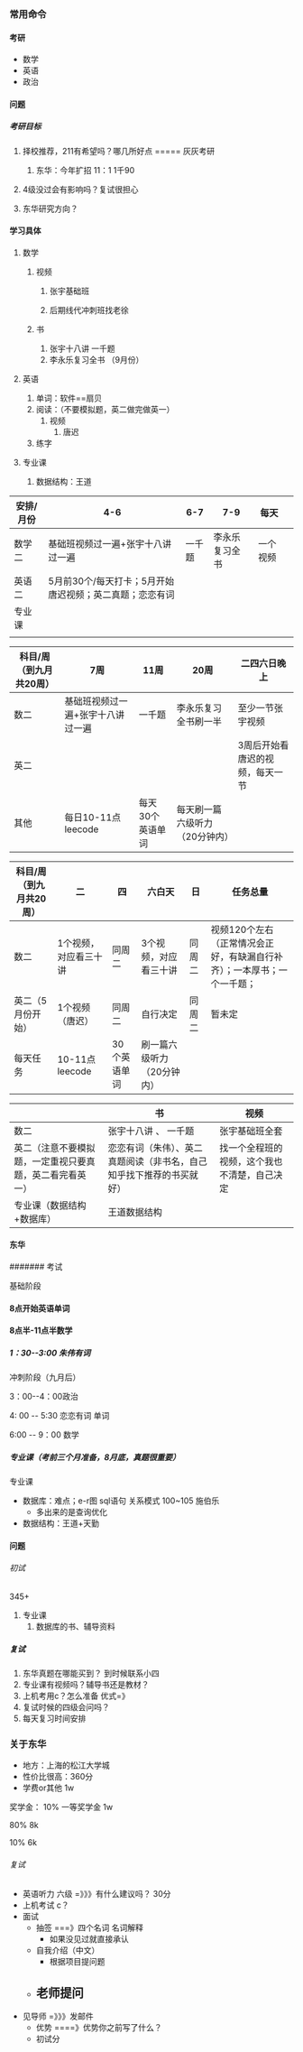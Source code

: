 ### 常用命令





####  考研

- 数学
- 英语
- 政治



#### 问题

##### 考研目标

1. 择校推荐，211有希望吗？哪几所好点  =====  灰灰考研

   1. 东华：今年扩招   11：1     1千90

      

2. 4级没过会有影响吗？复试很担心

3. 东华研究方向？

#### 学习具体

1. 数学

   1. 视频

      1. 张宇基础班 

      2. 后期线代冲刺班找老徐

   2. 书

      1. 张宇十八讲   一千题
      2. 李永乐复习全书   （9月份）

2. 英语

   1. 单词：软件==扇贝
   2. 阅读：（不要模拟题，英二做完做英一）
      1. 视频
         1. 唐迟  
   3. 练字

3. 专业课
   1. 数据结构：王道

| 安排/月份 | 4-6                                                     | 6-7    | 7-9            | 每天     |      |
| --------- | ------------------------------------------------------- | ------ | -------------- | -------- | ---- |
| 数学二    | 基础班视频过一遍+张宇十八讲过一遍                       | 一千题 | 李永乐复习全书 | 一个视频 |      |
| 英语二    | 5月前30个/每天打卡；5月开始唐迟视频；英二真题；恋恋有词 |        |                |          |      |
| 专业课    |                                                         |        |                |          |      |
|           |                                                         |        |                |          |      |

| 科目/周（到九月共20周） | 7周                               | 11周             | 20周                           | 二四六日晚上                    |
| ----------------------- | --------------------------------- | ---------------- | ------------------------------ | ------------------------------- |
| 数二                    | 基础班视频过一遍+张宇十八讲过一遍 | 一千题           | 李永乐复习全书刷一半           | 至少一节张宇视频                |
| 英二                    |                                   |                  |                                | 3周后开始看唐迟的视频，每天一节 |
| 其他                    | 每日10-11点leecode                | 每天30个英语单词 | 每天刷一篇六级听力（20分钟内） |                                 |

| 科目/周（到九月共20周） | 二                    | 四           | 六白天                     | 日     | 任务总量                                                     |
| ----------------------- | --------------------- | ------------ | -------------------------- | ------ | ------------------------------------------------------------ |
| 数二                    | 1个视频，对应看三十讲 | 同周二       | 3个视频，对应看三十讲      | 同周二 | 视频120个左右（正常情况会正好，有缺漏自行补齐）；一本厚书；一个一千题； |
| 英二（5月份开始）       | 1个视频（唐迟）       | 同周二       | 自行决定                   | 同周二 | 暂未定                                                       |
| 每天任务                | 10-11点leecode        | 30个英语单词 | 刷一篇六级听力（20分钟内） |        |                                                              |



|                                                          | 书                                                           | 视频                                         |
| -------------------------------------------------------- | ------------------------------------------------------------ | -------------------------------------------- |
| 数二                                                     | 张宇十八讲  、 一千题                                        | 张宇基础班全套                               |
| 英二（注意不要模拟题，一定重视只要真题，英二看完看英一） | 恋恋有词（朱伟）、英二真题阅读（非书名，自己知乎找下推荐的书买就好） | 找一个全程班的视频，这个我也不清楚，自己决定 |
| 专业课（数据结构+数据库）                                | 王道数据结构                                                 |                                              |



#### 东华

####### 考试

基础阶段

#### 8点开始英语单词

#### 8点半-11点半数学

##### 1：30--3:00   朱伟有词

冲刺阶段（九月后）

3：00--4：00政治

4: 00 -- 5:30  恋恋有词 单词

6:00 --  9：00  数学



##### 专业课（考前三个月准备，8月底，真题很重要）

专业课

- 数据库：难点；e-r图  sql语句  关系模式      100~105   施伯乐 
  - 多出来的是查询优化
- 数据结构：王道+天勤

#### 问题

###### 初试

345+

1. 专业课
   1. 数据库的书、辅导资料

##### 复试

1. 东华真题在哪能买到？ 到时候联系小四
2. 专业课有视频吗？辅导书还是教材？    
3. 上机考用c？怎么准备    优式=》
4. 复试时候的四级会问吗？
5. 每天复习时间安排





### 关于东华

- 地方：上海的松江大学城
- 性价比很高：360分
- 学费or其他   1w

奖学金：
10% 一等奖学金 1w

80%  8k

10%  6k



###### 复试

- 英语听力 六级  =》》》有什么建议吗？    30分
- 上机考试    c？
- 面试
  - 抽签  ===》四个名词   名词解释
    - 如果没见过就直接承认
  - 自我介绍（中文）
    - 根据项目提问题
  - 老师提问
    - 
- 见导师  =》》》发邮件
  - 优势    ====》优势你之前写了什么？
  - 初试分